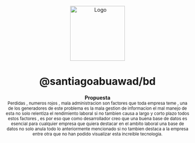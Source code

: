 <p align="center">
  <img src="https://cdn.iconscout.com/icon/free/png-256/free-database-827-444649.png?f=webp" alt="Logo" width="150" height="150" />
  <h1 align="center">@santiagoabuawad/bd</h1>
  
<p align="center">
  <b>Propuesta</b></br>
  <sub>Perdidas , numeros rojos , mala administracion son factores que toda empresa teme , una de los generadores 
    de este problema es la mala gestion de informacion el mal manejo de esta no solo relentiza el rendimiento laboral
    si no tambien causa a largo y corto plazo todos estos factores , es por eso que como desarrollador creo que una
    buena base de datos es esencial para cualquier empresa que quiera destacar en el ambito laboral una base de datos no
    solo anula todo lo anteriormente mencionado si no tambien destaca a la empresa entre otra que no han podido visualizar
    esta increible tecnologia.<sub>
</p>
    
</p>
